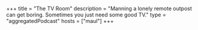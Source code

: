 +++
title = "The TV Room"
description = "Manning a lonely remote outpost can get boring. Sometimes you just need some good TV."
type = "aggregatedPodcast"
hosts = ["maul"]
+++

